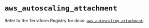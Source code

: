 # `aws_autoscaling_attachment`

Refer to the Terraform Registry for docs: [`aws_autoscaling_attachment`](https://registry.terraform.io/providers/hashicorp/aws/5.54.1/docs/resources/autoscaling_attachment).
